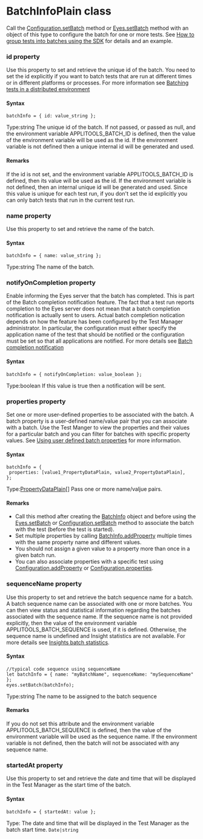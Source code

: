 # BatchInfoPlain class
Call the [Configuration.setBatch](./configuration#setbatch-method) method or [Eyes.setBatch](./eyes#setbatch-method) method with an object of this type to configure the batch for one or more tests.
See [How to group tests into batches using the SDK](https://applitools.com/docs/topics/working-with-test-batches/how-to-group-tests-into-batches.html) for details and an example.
        

 
 ### id property
Use this property to set and retrieve the unique id of the batch.
You need to set the id explicitly if you want to batch tests that are run at different times or in different platforms or processes. For more information see [Batching tests in a distributed environment](https://applitools.com/docs/topics/working-with-test-batches/batching-tests-in-a-distributed-environment.html)
#### Syntax 
 ``` 
batchInfo = { id: value_string };
 ``` 
 
 Type:string 
The unique id of the batch. If not passed, or passed as null, and the environment variable APPLITOOLS\_BATCH\_ID is defined, then the value of the environment variable will be used as the id. If the environment variable is not defined then a unique internal id will be generated and used.
        
 ####  Remarks 
If the id is not set, and the environment variable APPLITOOLS\_BATCH\_ID is defined, then its value will be used as the id. If the environment variable is not defined, then an internal unique id will be generated and used. Since this value is unique for each test run, if you don't set the id explicitly you can only batch tests that run in the current test run. 
 ### name property
Use this property to set and retrieve the name of the batch.

#### Syntax 
 ``` 
batchInfo = { name: value_string };
 ``` 
 
 Type:string 
The name of the batch. 
 ### notifyOnCompletion property
Enable informing the Eyes server that the batch has completed.
This is part of the Batch completion notification feature. The fact that a test run reports completion to the Eyes server does not mean that a batch completion notification is actually sent to users. Actual batch completion notication depends on how the feature has been configured by the Test Manager administrator. In particular, the configuration must either specify the application name of the test that should be notified or the configuration must be set so that all applications are notified. For more details see [Batch completion notification](https://applitools.com/docs/topics/sdk/setup-batch-completion-notification-sdk.html)
#### Syntax 
 ``` 
batchInfo = { notifyOnCompletion: value_boolean };
 ``` 
 
 Type:boolean 
If this value is true then a notification will be sent. 
 ### properties property
Set one or more user-defined properties to be associated with the batch.
A batch property is a user-defined name/value pair that you can associate with a batch. Use the Test Manger to view the properties and their values for a particular batch and you can filter for batches with specific property values. See [Using user defined batch properties](https://applitools.com/docs/topics/working-with-test-batches/using-batch-properties.html) for more information.

#### Syntax 
 ``` 
batchInfo = {
  properties: [value1_PropertyDataPlain, value2_PropertyDataPlain],
};
 ``` 
 
 Type:[PropertyDataPlain](./propertydataplain)\[\] 
Pass one or more name/valjue pairs.
        
 ####  Remarks 
*   Call this method after creating the [BatchInfo](./batchinfo) object and before using the [Eyes.setBatch](./eyes#setbatch-method) or [Configuration.setBatch](./configuration#setbatch-method) method to associate the batch with the test (before the test is started).
*   Set multiple properties by calling [BatchInfo.addProperty](./batchinfo#addproperty-method) multiple times with the same property name and different values.
*   You should not assign a given value to a property more than once in a given batch run.
*   You can also associate properties with a specific test using [Configuration.addProperty](./configuration#addproperty-method) or [Configuration.properties](./configuration#properties-method). 
 ### sequenceName property
Use this property to set and retrieve the batch sequence name for a batch.
A batch sequence name can be associated with one or more batches. You can then view status and statistical information regarding the batches associated with the sequence name. If the sequence name is not provided explicitly, then the value of the environment variable APPLITOOLS\_BATCH\_SEQUENCE is used, if it is defined. Otherwise, the sequence name is undefined and Insight statistics are not available. For more details see [Insights batch statistics](https://applitools.com/docs/topics/test-manager/pages/page-insights/tm-page-insights-batches.html).

#### Syntax 
 ``` 
//typical code sequence using sequenceName
let batchInfo = { name: "myBatchName", sequenceName: "mySequenceName" };
eyes.setBatch(batchInfo);
 ``` 
 
 Type:string 
The name to be assigned to the batch sequence

 #### Remarks 
If you do not set this attribute and the environment variable APPLITOOLS\_BATCH\_SEQUENCE is defined, then the value of the environment variable will be used as the sequence name. If the environment variable is not defined, then the batch will not be associated with any sequence name. 
 ### startedAt property
Use this property to set and retrieve the date and time that will be displayed in the Test Manager as the start time of the batch.

#### Syntax 
 ``` 
batchInfo = { startedAt: value };
 ``` 
 
 Type: 
The date and time that will be displayed in the Test Manager as the batch start time. 
 `Date|string` 
